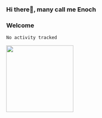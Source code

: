 ### Hi there👋, many call me Enoch
### Welcome

<!--START_SECTION:waka-->

```text
No activity tracked
```

<!--END_SECTION:waka-->

<img height="180em" src="https://github-readme-stats.vercel.app/api?username=aearns&show_icons=true&hide_border=true&&count_private=true&include_all_commits=true" />

<!--
**aearns/aearns** is a ✨ _special_ ✨ repository because its `README.md` (this file) appears on your GitHub profile.

Here are some ideas to get you started:

- 🔭 I’m currently working on ...
- 🌱 I’m currently learning ...
- 👯 I’m looking to collaborate on ...
- 🤔 I’m looking for help with ...
- 💬 Ask me about ...
- 📫 How to reach me: ...
- 😄 Pronouns: ...
- ⚡ Fun fact: ...
-->
